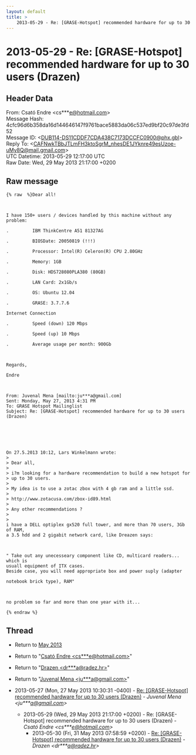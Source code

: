 ```yaml
---
layout: default
title: >
    2013-05-29 - Re: [GRASE-Hotspot] recommended hardware for up to 30 users (Drazen)
---
```


# 2013-05-29 - Re: [GRASE-Hotspot] recommended hardware for up to 30 users (Drazen)

## Header Data

From: Csató Endre \<cs***e@hotmail.com\><br>
Message Hash: 4cfc96d6b358da16d144646147f9761bace5883da06c537ed9bf20c97de3fd52<br>
Message ID: \<DUB114-DS11CDDF7CDA438C7173DCCFC0900@phx.gbl\><br>
Reply To: \<CAFNwkTBbJTLmFH3ktoSgrM_nhesDE1JYknre49esUzoe-uMy8Q@mail.gmail.com\><br>
UTC Datetime: 2013-05-29 12:17:00 UTC<br>
Raw Date: Wed, 29 May 2013 21:17:00 +0200<br>

## Raw message

```
{% raw  %}Dear all!

 

I have 150+ users / devices handled by this machine without any problem:

.         IBM ThinkCentre A51 81327AG

.         BIOSDate: 20050819 (!!!)

.         Processor: Intel(R) Celeron(R) CPU 2.80GHz

.         Memory: 1GB

.         Disk: HDS728080PLA380 (80GB)

.         LAN Card: 2x1Gb/s

.         OS: Ubuntu 12.04

.         GRASE: 3.7.7.6

Internet Connection 

.         Speed (down) 120 Mbps

.         Speed (up) 10 Mbps

.         Average usage per month: 900Gb

 

Regards, 

Endre

 

From: Juvenal Mena [mailto:ju***a@gmail.com] 
Sent: Monday, May 27, 2013 4:31 PM
To: GRASE Hotspot Mailinglist
Subject: Re: [GRASE-Hotspot] recommended hardware for up to 30 users
(Drazen)

 

 


On 27.5.2013 10:12, Lars Winkelmann wrote:
>
> Dear all,
>
> i?m looking for a hardware recommendation to build a new hotspot for
> up to 30 users.
>
> My idea is to use a zotac zbox with 4 gb ram and a little ssd.
>
> http://www.zotacusa.com/zbox-id89.html
>
> Any other recommendations ?
>
>
i have a DELL optiplex gx520 full tower, and more than 70 users, 3Gb of RAM,
a 3.5 hdd and 2 gigabit network card, like Dreazen says:

 

" Take out any unecesseary component like CD, multicard readers... which is
usuall equipment of ITX cases.
Beside case, you will need appropriate box and power suply (adapter  

notebook brick type), RAM"  

 

no problem so far and more than one year with it...  

{% endraw %}
```

## Thread

+ Return to [May 2013](/archive/2013/05)

+ Return to "[Csató Endre <cs***e<span>@</span>hotmail.com>](/authors/cs___e_at_hotmail_com)"
+ Return to "[Drazen <dr***a<span>@</span>radez.hr>](/authors/dr___a_at_radez_hr)"
+ Return to "[Juvenal Mena <ju***a<span>@</span>gmail.com>](/authors/ju___a_at_gmail_com)"

+ 2013-05-27 (Mon, 27 May 2013 10:30:31 -0400) - [Re: [GRASE-Hotspot] recommended hardware for up to 30 users (Drazen)](/archive/2013/05/f7df7ed7796fa99aad0687818f973fc02b572db545158fb98ba621319a82f65e) - _Juvenal Mena \<ju***a@gmail.com\>_
  + 2013-05-29 (Wed, 29 May 2013 21:17:00 +0200) - Re: [GRASE-Hotspot] recommended hardware for up to 30 users (Drazen) - _Csató Endre \<cs***e@hotmail.com\>_
    + 2013-05-30 (Fri, 31 May 2013 07:58:59 +0200) - [Re: [GRASE-Hotspot] recommended hardware for up to 30 users (Drazen)](/archive/2013/05/8daf872613b6bf0adbba38b31ff54897b576c9bb0756a3ae7b3923838799c205) - _Drazen \<dr***a@radez.hr\>_

